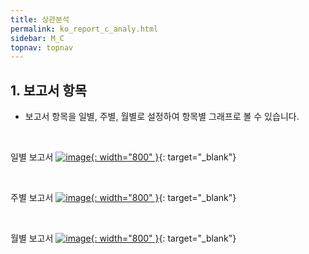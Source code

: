 ```yaml
---
title: 상관분석
permalink: ko_report_c_analy.html
sidebar: M_C
topnav: topnav
---
```


## 1. 보고서 항목
- 보고서 항목을 일별, 주별, 월별로 설정하여 항목별 그래프로 볼 수 있습니다.

<br />

일별 보고서
[![image](/docs/images/Manual/common/report/c_analy/1.png){: width="800" }](/docs/images/Manual/common/report/c_analy/1.png){: target="_blank"} 


<br />

주별 보고서
[![image](/docs/images/Manual/common/report/c_analy/2.png){: width="800" }](/docs/images/Manual/common/report/c_analy/2.png){: target="_blank"} 


 <br />
 
월별 보고서
[![image](/docs/images/Manual/common/report/c_analy/3.png){: width="800" }](/docs/images/Manual/common/report/c_analy/3.png){: target="_blank"} 
